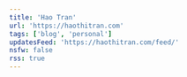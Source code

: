 ```yaml
---
title: 'Hao Tran'
url: 'https://haothitran.com'
tags: ['blog', 'personal']
updatesFeed: 'https://haothitran.com/feed/'
nsfw: false
rss: true
---
```

